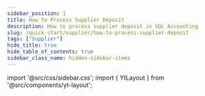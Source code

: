 ```yaml
---
sidebar_position: 1
title: How To Process Supplier Deposit
description: How to process supplier deposit in SQL Accounting
slug: /quick-start/supplier/how-to-process-supplier-deposit
tags: ["Supplier"]
hide_title: true
hide_table_of_contents: true
sidebar_class_name: hidden-sidebar-items
---
```


import '@src/css/sidebar.css';
import { YtLayout } from '@src/components/yt-layout';

<YtLayout
    videoId="hCbvD3ORCTk"
/>

